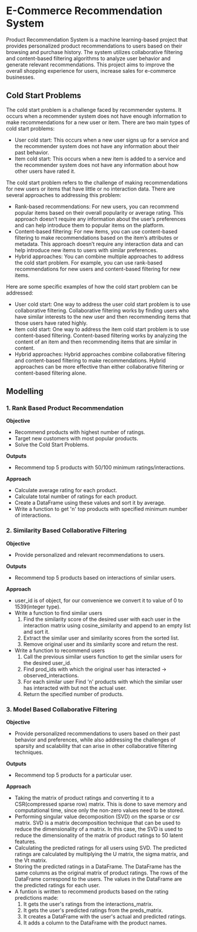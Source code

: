 # E-Commerce Recommendation System
Product Recommendation System is a machine learning-based project that provides personalized product recommendations to users based on their browsing and purchase history. The system utilizes collaborative filtering and content-based filtering algorithms to analyze user behavior and generate relevant recommendations. This project aims to improve the overall shopping experience for users, increase sales for e-commerce businesses.<br/>


## Cold Start Problems
The cold start problem is a challenge faced by recommender systems. It occurs when a recommender system does not have enough information to make recommendations for a new user or item.
There are two main types of cold start problems:
- User cold start: This occurs when a new user signs up for a service and the recommender system does not have any information about their past behavior.
- Item cold start: This occurs when a new item is added to a service and the recommender system does not have any information about how other users have rated it.

The cold start problem refers to the challenge of making recommendations for new users or items that have little or no interaction data. There are several approaches to addressing this problem:
- Rank-based recommendations: For new users, you can recommend popular items based on their overall popularity or average rating. This approach doesn’t require any information about the user’s preferences and can help introduce them to popular items on the platform.
- Content-based filtering: For new items, you can use content-based filtering to make recommendations based on the item’s attributes or metadata. This approach doesn’t require any interaction data and can help introduce new items to users with similar preferences.
- Hybrid approaches: You can combine multiple approaches to address the cold start problem. For example, you can use rank-based recommendations for new users and content-based filtering for new items.

Here are some specific examples of how the cold start problem can be addressed:
- User cold start: One way to address the user cold start problem is to use collaborative filtering. Collaborative filtering works by finding users who have similar interests to the new user and then recommending items that those users have rated highly.
- Item cold start: One way to address the item cold start problem is to use content-based filtering. Content-based filtering works by analyzing the content of an item and then recommending items that are similar in content.
- Hybrid approaches: Hybrid approaches combine collaborative filtering and content-based filtering to make recommendations. Hybrid approaches can be more effective than either collaborative filtering or content-based filtering alone.

## Modelling
### **1. Rank Based Product Recommendation**
**Objective**
- Recommend products with highest number of ratings.
- Target new customers with most popular products.
- Solve the Cold Start Problems.

**Outputs**
- Recommend top 5 products with 50/100 minimum ratings/interactions.

**Approach**
- Calculate average rating for each product.
- Calculate total number of ratings for each product.
- Create a DataFrame using these values and sort it by average.
- Write a function to get 'n' top products with specified minimum number of interactions.

### **2. Similarity Based Collaborative Filtering**
**Objective**
* Provide personalized and relevant recommendations to users.

**Outputs**
* Recommend top 5 products based on interactions of similar users.

**Approach**
* user_id is of object, for our convenience we convert it to value of 0 to 1539(integer type).
* Write a function to find similar users
  <ol>
    <li> Find the similarity score of the desired user with each user in the interaction matrix using cosine_similarity and append to an empty list and sort it.</li>
    <li> Extract the similar user and similarity scores from the sorted list.</li>
    <li> Remove original user and its similarity score and return the rest.</li>
  </ol>
* Write a function to recommend users
  <ol>
    <li> Call the previous similar users function to get the similar users for the desired user_id.</li>
    <li> Find prod_ids with which the original user has interacted -> observed_interactions.</li>
    <li> For each similar user Find 'n' products with which the similar user has interacted with but not the actual user.</li>
    <li> Return the specified number of products. 
  </ol>

### **3. Model Based Collaborative Filtering**
**Objective**
* Provide personalized recommendations to users based on their past behavior and preferences, while also addressing the challenges of sparsity and scalability that can arise in other collaborative filtering techniques.

**Outputs**
* Recommend top 5 products for a particular user.

**Approach**
- Taking the matrix of product ratings and converting it to a CSR(compressed sparse row) matrix. This is done to save memory and computational time, since only the non-zero values need to be stored.
- Performing singular value decomposition (SVD) on the sparse or csr matrix. SVD is a matrix decomposition technique that can be used to reduce the dimensionality of a matrix. In this case, the SVD is used to reduce the dimensionality of the matrix of product ratings to 50 latent features.
- Calculating the predicted ratings for all users using SVD. The predicted ratings are calculated by multiplying the U matrix, the sigma matrix, and the Vt matrix.
- Storing the predicted ratings in a DataFrame. The DataFrame has the same columns as the original matrix of product ratings. The rows of the DataFrame correspond to the users. The values in the DataFrame are the predicted ratings for each user.
- A funtion is written to recommend products based on the rating predictions made:
  <ol>
    <li>It gets the user's ratings from the interactions_matrix.</li>
    <li>It gets the user's predicted ratings from the preds_matrix.</li>
    <li>It creates a DataFrame with the user's actual and predicted ratings.</li>
    <li>It adds a column to the DataFrame with the product names.</li>
  </ol>
